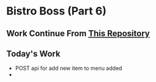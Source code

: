 # Bistro Boss (Part 6)

## Work Continue From [This Repository](https://github.com/rootnure/bistro-boss-part-5-server-68)

## Today's Work

- POST api for add new item to menu added
-
